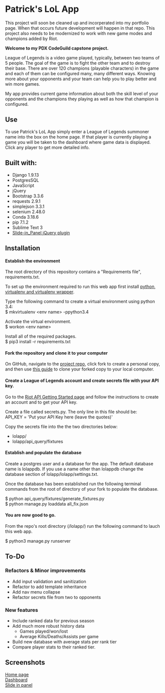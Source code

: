 
# Patrick's LoL App

This project will soon be cleaned up and incorperated into my portfolio page.  When that occurs future development will happen in that repo. This project also needs to be modernized to work with new game modes and champions added by Riot.


__Welcome to my PDX CodeGuild capstone project.__

League of Legends is a video game played, typically, between two teams of 5 people. The goal of the game is to fight the other team and to destroy their base. There are over 120 champions (playable characters) in the game and each of them can be configured many, many different ways. Knowing more about your opponents and your team can help you to play better and win more games.

My app provides current game information about both the skill level of your opponents and the champions they playing as well as how that champion is configured.

Use
-----
To use Patrick's LoL App simply enter a League of Legends summoner name into the box on the home page. If that player is currently playing a game you will be taken to the dashboard where game data is displayed. Click any player to get more detailed info. 

Built with:
-----
* Django 1.9.13
* PostgresSQL
* JavaScript
* jQuery
* Bootstrap 3.3.6
* requests 2.9.1
* simplejson 3.3.1
* selenium 2.48.0
* Conda 3.18.6
* pip 7.1.2
* Sublime Text 3
* [Slide-in_Panel jQuery plugin](https://codyhouse.co/gem/css-slide-in-panel/)

Installation
-----

#### Establish the environment
The root directory of this repository contains a "Requirements file", requirements.txt.

To set up the environment required to run this web app first install [python](https://www.python.org/downloads/), [virtualenv and virtualenv wrapper](http://docs.python-guide.org/en/latest/dev/virtualenvs/).  

Type the following command to create a virtual environment using python 3.4:  
$ mkvirtualenv \<env name> -ppython3.4

Activate the virtual environment.  
$ workon \<env name>

Install all of the required packages.  
$ pip3 install -r requirements.txt

#### Fork the repository and clone it to your computer

On GitHub, navigate to the [project repo](https://github.com/Pjmcnally/lolapp), click fork to create a personal copy, and then use [this guide](https://help.github.com/articles/fork-a-repo/) to clone your forked copy to your local computer.

#### Create a League of Legends account and create secrets file with your API key.

Go to the [Riot API Getting Started page](https://developer.riotgames.com/docs/getting-started) and follow the instructions to create an account and to get your API key.

Create a file called secrets.py.  The only line in this file should be:  
 API_KEY = 'Put your API Key here (leave the quotes)'

 Copy the secrets file into the the two directories below:
 * lolapp/
 * lolapp/api_query/fixtures

#### Establish and populate the database

Create a postgres user and a database for the app.  The default database name is lolappdb.  If you use a name other than lolappdb change the database section of lolapp/lolapp/settings.txt.

Once the database has been established run the following terminal commands from the root of directory of your fork to populate the database.  

$ python api_query/fixtures/generate_fixtures.py  
$ python manage.py loaddata all_fix.json

#### You are now good to go.

From the repo's root directory (/lolapp/) run the following command to lauch this web app.

$ python3 manage.py runserver

To-Do
-----
### Refactors & Minor improvements
* Add input validation and sanitization
* Refactor to add template inheritance
* Add nav menu collapse
* Refactor secrets file from two to opponents

### New features
* Include ranked data for previous season
* Add much more robust history data
    * Games played/won/lost
    * Average Kills/Deaths/Assists per game
* Build new database with average stats per rank tier
* Compare player stats to their ranked tier.  


Screenshots
-----
[Home page](https://github.com/Pjmcnally/lolapp/blob/master/screenshots/Patricks%20LoL%20App%20Home.png)  
[Dashboard](https://github.com/Pjmcnally/lolapp/blob/master/screenshots/Patricks%20lol%20app%20dashboard.png)  
[Slide in panel](https://github.com/Pjmcnally/lolapp/blob/master/screenshots/Patricks%20LoL%20app%20slide%20in.png)
